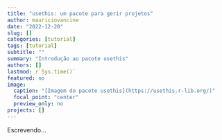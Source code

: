 ```yaml
---
title: "usethis: um pacote para gerir projetos"
author: mauriciovancine
date: "2022-12-20"
slug: []
categories: [tutorial]
tags: [tutorial]
subtitle: ""
summary: "Introdução ao pacote usethis"
authors: []
lastmod: r`Sys.time()`
featured: no
image:
  caption: "[Imagem do pacote usethis](https://usethis.r-lib.org/)"
  focal_point: "center"
  preview_only: no
projects: []
---
```


Escrevendo...
